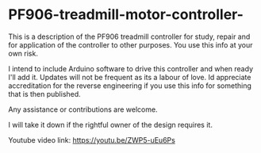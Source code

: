 # PF906-treadmill-motor-controller-
This is a description of the PF906 treadmill controller for study, repair and for application of the controller to other purposes.  You use this info at your own risk.

I intend to include Arduino software to drive this controller and when ready I'll add it.  Updates will not be frequent as its a labour of love. Id appreciate accreditation for the reverse engineering if you use this info for something that is then published. 

Any assistance or contributions are welcome.  

I will take it down if the rightful owner of the design requires it. 

Youtube video link: https://youtu.be/ZWP5-uEu6Ps
